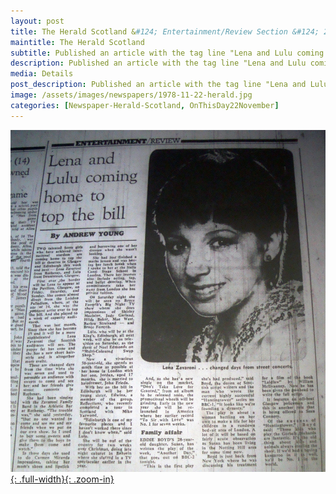 ```yaml
---
layout: post
title: The Herald Scotland &#124; Entertainment/Review Section &#124; 22 November 1978
maintitle: The Herald Scotland
subtitle: Published an article with the tag line "Lena and Lulu coming home to top the bill".
description: Published an article with the tag line "Lena and Lulu coming home to top the bill".
media: Details
post_description: Published an article with the tag line "Lena and Lulu coming home to top the bill".
image: /assets/images/newspapers/1978-11-22-herald.jpg
categories: [Newspaper-Herald-Scotland, OnThisDay22November]
---
```


[![](/assets/images/newspapers/1978-11-22-herald.jpg){: .full-width}{: .zoom-in}](/assets/images/newspapers/1978-11-22-herald.jpg)

